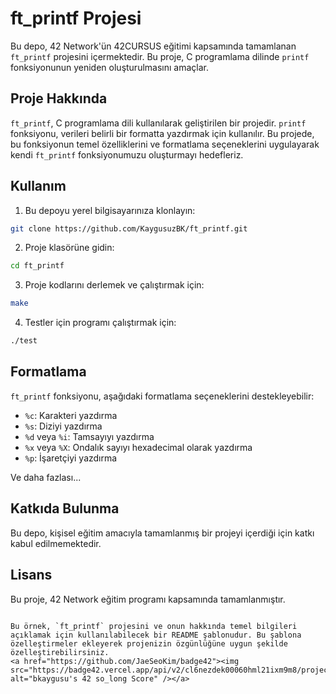 # ft_printf Projesi

Bu depo, 42 Network'ün 42CURSUS eğitimi kapsamında tamamlanan `ft_printf` projesini içermektedir. Bu proje, C programlama dilinde `printf` fonksiyonunun yeniden oluşturulmasını amaçlar.

## Proje Hakkında

`ft_printf`, C programlama dili kullanılarak geliştirilen bir projedir. `printf` fonksiyonu, verileri belirli bir formatta yazdırmak için kullanılır. Bu projede, bu fonksiyonun temel özelliklerini ve formatlama seçeneklerini uygulayarak kendi `ft_printf` fonksiyonumuzu oluşturmayı hedefleriz.

## Kullanım

1. Bu depoyu yerel bilgisayarınıza klonlayın:

```bash
git clone https://github.com/KaygusuzBK/ft_printf.git
```

2. Proje klasörüne gidin:

```bash
cd ft_printf
```

3. Proje kodlarını derlemek ve çalıştırmak için:

```bash
make
```

4. Testler için programı çalıştırmak için:

```bash
./test
```

## Formatlama

`ft_printf` fonksiyonu, aşağıdaki formatlama seçeneklerini destekleyebilir:

- `%c`: Karakteri yazdırma
- `%s`: Diziyi yazdırma
- `%d` veya `%i`: Tamsayıyı yazdırma
- `%x` veya `%X`: Ondalık sayıyı hexadecimal olarak yazdırma
- `%p`: İşaretçiyi yazdırma

Ve daha fazlası...

## Katkıda Bulunma

Bu depo, kişisel eğitim amacıyla tamamlanmış bir projeyi içerdiği için katkı kabul edilmemektedir.

## Lisans

Bu proje, 42 Network eğitim programı kapsamında tamamlanmıştır.
```

Bu örnek, `ft_printf` projesini ve onun hakkında temel bilgileri açıklamak için kullanılabilecek bir README şablonudur. Bu şablona özelleştirmeler ekleyerek projenizin özgünlüğüne uygun şekilde özelleştirebilirsiniz.
<a href="https://github.com/JaeSeoKim/badge42"><img src="https://badge42.vercel.app/api/v2/cl6nezdek00060hml21ixm9m8/project/2876068" alt="bkaygusu's 42 so_long Score" /></a>
